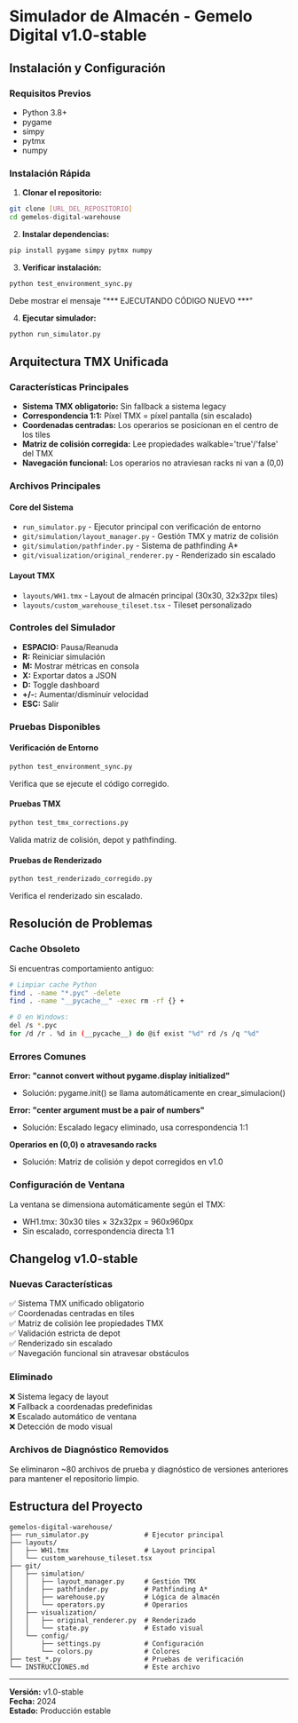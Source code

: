 # Simulador de Almacén - Gemelo Digital v1.0-stable

## Instalación y Configuración

### Requisitos Previos
- Python 3.8+
- pygame
- simpy
- pytmx
- numpy

### Instalación Rápida

1. **Clonar el repositorio:**
```bash
git clone [URL_DEL_REPOSITORIO]
cd gemelos-digital-warehouse
```

2. **Instalar dependencias:**
```bash
pip install pygame simpy pytmx numpy
```

3. **Verificar instalación:**
```bash
python test_environment_sync.py
```
Debe mostrar el mensaje "*** EJECUTANDO CÓDIGO NUEVO ***"

4. **Ejecutar simulador:**
```bash
python run_simulator.py
```

## Arquitectura TMX Unificada

### Características Principales
- **Sistema TMX obligatorio:** Sin fallback a sistema legacy
- **Correspondencia 1:1:** Píxel TMX = píxel pantalla (sin escalado)
- **Coordenadas centradas:** Los operarios se posicionan en el centro de los tiles
- **Matriz de colisión corregida:** Lee propiedades walkable='true'/'false' del TMX
- **Navegación funcional:** Los operarios no atraviesan racks ni van a (0,0)

### Archivos Principales

#### Core del Sistema
- `run_simulator.py` - Ejecutor principal con verificación de entorno
- `git/simulation/layout_manager.py` - Gestión TMX y matriz de colisión
- `git/simulation/pathfinder.py` - Sistema de pathfinding A*
- `git/visualization/original_renderer.py` - Renderizado sin escalado

#### Layout TMX
- `layouts/WH1.tmx` - Layout de almacén principal (30x30, 32x32px tiles)
- `layouts/custom_warehouse_tileset.tsx` - Tileset personalizado

### Controles del Simulador
- **ESPACIO:** Pausa/Reanuda
- **R:** Reiniciar simulación  
- **M:** Mostrar métricas en consola
- **X:** Exportar datos a JSON
- **D:** Toggle dashboard
- **+/-:** Aumentar/disminuir velocidad
- **ESC:** Salir

### Pruebas Disponibles

#### Verificación de Entorno
```bash
python test_environment_sync.py
```
Verifica que se ejecute el código corregido.

#### Pruebas TMX
```bash
python test_tmx_corrections.py
```
Valida matriz de colisión, depot y pathfinding.

#### Pruebas de Renderizado
```bash
python test_renderizado_corregido.py
```
Verifica el renderizado sin escalado.

## Resolución de Problemas

### Cache Obsoleto
Si encuentras comportamiento antiguo:
```bash
# Limpiar cache Python
find . -name "*.pyc" -delete
find . -name "__pycache__" -exec rm -rf {} +

# O en Windows:
del /s *.pyc
for /d /r . %d in (__pycache__) do @if exist "%d" rd /s /q "%d"
```

### Errores Comunes

**Error: "cannot convert without pygame.display initialized"**
- Solución: pygame.init() se llama automáticamente en crear_simulacion()

**Error: "center argument must be a pair of numbers"**  
- Solución: Escalado legacy eliminado, usa correspondencia 1:1

**Operarios en (0,0) o atravesando racks**
- Solución: Matriz de colisión y depot corregidos en v1.0

### Configuración de Ventana
La ventana se dimensiona automáticamente según el TMX:
- WH1.tmx: 30x30 tiles × 32x32px = 960x960px
- Sin escalado, correspondencia directa 1:1

## Changelog v1.0-stable

### Nuevas Características
✅ Sistema TMX unificado obligatorio  
✅ Coordenadas centradas en tiles  
✅ Matriz de colisión lee propiedades TMX  
✅ Validación estricta de depot  
✅ Renderizado sin escalado  
✅ Navegación funcional sin atravesar obstáculos  

### Eliminado
❌ Sistema legacy de layout  
❌ Fallback a coordenadas predefinidas  
❌ Escalado automático de ventana  
❌ Detección de modo visual  

### Archivos de Diagnóstico Removidos
Se eliminaron ~80 archivos de prueba y diagnóstico de versiones anteriores para mantener el repositorio limpio.

## Estructura del Proyecto
```
gemelos-digital-warehouse/
├── run_simulator.py              # Ejecutor principal
├── layouts/
│   ├── WH1.tmx                   # Layout principal
│   └── custom_warehouse_tileset.tsx
├── git/
│   ├── simulation/
│   │   ├── layout_manager.py     # Gestión TMX
│   │   ├── pathfinder.py         # Pathfinding A*
│   │   ├── warehouse.py          # Lógica de almacén
│   │   └── operators.py          # Operarios
│   ├── visualization/
│   │   ├── original_renderer.py  # Renderizado
│   │   └── state.py              # Estado visual
│   └── config/
│       ├── settings.py           # Configuración
│       └── colors.py             # Colores
├── test_*.py                     # Pruebas de verificación
└── INSTRUCCIONES.md              # Este archivo
```

---
**Versión:** v1.0-stable  
**Fecha:** 2024  
**Estado:** Producción estable